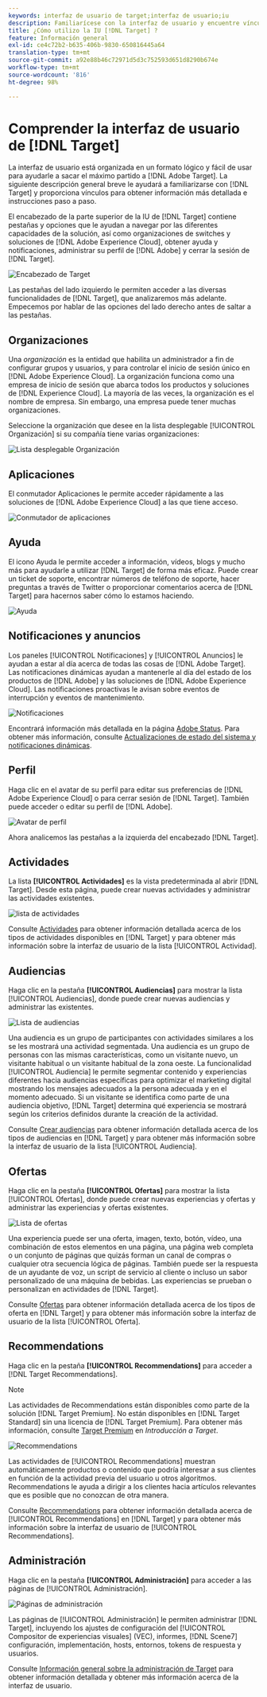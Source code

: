 ```yaml
---
keywords: interfaz de usuario de target;interfaz de usuario;iu
description: Familiarícese con la interfaz de usuario y encuentre vínculos a información más detallada para ayudarle a sacar el máximo partido de Target.
title: ¿Cómo utilizo la IU [!DNL Target] ?
feature: Información general
exl-id: ce4c72b2-b635-406b-9830-650816445a64
translation-type: tm+mt
source-git-commit: a92e88b46c72971d5d3c752593d651d8290b674e
workflow-type: tm+mt
source-wordcount: '816'
ht-degree: 98%

---
```


# Comprender la interfaz de usuario de [!DNL Target]

La interfaz de usuario está organizada en un formato lógico y fácil de usar para ayudarle a sacar el máximo partido a [!DNL Adobe Target]. La siguiente descripción general breve le ayudará a familiarizarse con [!DNL Target] y proporciona vínculos para obtener información más detallada e instrucciones paso a paso.

El encabezado de la parte superior de la IU de [!DNL Target] contiene pestañas y opciones que le ayudan a navegar por las diferentes capacidades de la solución, así como organizaciones de switches y soluciones de [!DNL Adobe Experience Cloud], obtener ayuda y notificaciones, administrar su perfil de [!DNL Adobe] y cerrar la sesión de [!DNL Target].

![Encabezado de Target](/help/c-intro/assets/target-header.png)

Las pestañas del lado izquierdo le permiten acceder a las diversas funcionalidades de [!DNL Target], que analizaremos más adelante. Empecemos por hablar de las opciones del lado derecho antes de saltar a las pestañas.

## Organizaciones

Una *organización* es la entidad que habilita un administrador a fin de configurar grupos y usuarios, y para controlar el inicio de sesión único en [!DNL Adobe Experience Cloud]. La organización funciona como una empresa de inicio de sesión que abarca todos los productos y soluciones de [!DNL Experience Cloud]. La mayoría de las veces, la organización es el nombre de empresa. Sin embargo, una empresa puede tener muchas organizaciones.

Seleccione la organización que desee en la lista desplegable [!UICONTROL Organización] si su compañía tiene varias organizaciones:

![Lista desplegable Organización](/help/c-intro/assets/organizations.png)

## Aplicaciones

El conmutador Aplicaciones le permite acceder rápidamente a las soluciones de [!DNL Adobe Experience Cloud] a las que tiene acceso.

![Conmutador de aplicaciones](/help/c-intro/assets/apps.png)

## Ayuda

El icono Ayuda le permite acceder a información, vídeos, blogs y mucho más para ayudarle a utilizar [!DNL Target] de forma más eficaz. Puede crear un ticket de soporte, encontrar números de teléfono de soporte, hacer preguntas a través de Twitter o proporcionar comentarios acerca de [!DNL Target] para hacernos saber cómo lo estamos haciendo.

![Ayuda](/help/c-intro/assets/help.png)

## Notificaciones y anuncios

Los paneles [!UICONTROL Notificaciones] y [!UICONTROL Anuncios] le ayudan a estar al día acerca de todas las cosas de [!DNL Adobe Target]. Las notificaciones dinámicas ayudan a mantenerle al día del estado de los productos de [!DNL Adobe] y las soluciones de [!DNL Adobe Experience Cloud]. Las notificaciones proactivas le avisan sobre eventos de interrupción y eventos de mantenimiento.

![ Notificaciones ](/help/c-intro/assets/notifications.png)

Encontrará información más detallada en la página [Adobe Status](https://status.adobe.com/). Para obtener más información, consulte [Actualizaciones de estado del sistema y notificaciones dinámicas](/help/c-intro/assets/notifications.png).

## Perfil

Haga clic en el avatar de su perfil para editar sus preferencias de [!DNL Adobe Experience Cloud] o para cerrar sesión de [!DNL Target]. También puede acceder o editar su perfil de [!DNL Adobe].

![Avatar de perfil](/help/c-intro/assets/change-language.png)

Ahora analicemos las pestañas a la izquierda del encabezado [!DNL Target].

## Actividades

La lista **[!UICONTROL Actividades]** es la vista predeterminada al abrir [!DNL Target]. Desde esta página, puede crear nuevas actividades y administrar las actividades existentes.

![lista de actividades](/help/c-intro/assets/activities-list.png)

Consulte [Actividades](/help/c-activities/activities.md) para obtener información detallada acerca de los tipos de actividades disponibles en [!DNL Target] y para obtener más información sobre la interfaz de usuario de la lista [!UICONTROL Actividad].

## Audiencias

Haga clic en la pestaña **[!UICONTROL Audiencias]** para mostrar la lista [!UICONTROL Audiencias], donde puede crear nuevas audiencias y administrar las existentes.

![Lista de audiencias](/help/c-intro/assets/audience-list.png)

Una audiencia es un grupo de participantes con actividades similares a los se les mostrará una actividad segmentada. Una audiencia es un grupo de personas con las mismas características, como un visitante nuevo, un visitante habitual o un visitante habitual de la zona oeste. La funcionalidad [!UICONTROL Audiencia] le permite segmentar contenido y experiencias diferentes hacia audiencias específicas para optimizar el marketing digital mostrando los mensajes adecuados a la persona adecuada y en el momento adecuado. Si un visitante se identifica como parte de una audiencia objetivo, [!DNL Target] determina qué experiencia se mostrará según los criterios definidos durante la creación de la actividad.

Consulte [Crear audiencias](/help/c-target/c-audiences/create-audience.md) para obtener información detallada acerca de los tipos de audiencias en [!DNL Target] y para obtener más información sobre la interfaz de usuario de la lista [!UICONTROL Audiencia].

## Ofertas

Haga clic en la pestaña **[!UICONTROL Ofertas]** para mostrar la lista [!UICONTROL Ofertas], donde puede crear nuevas experiencias y ofertas y administrar las experiencias y ofertas existentes.

![Lista de ofertas](/help/c-intro/assets/offers.png)

Una experiencia puede ser una oferta, imagen, texto, botón, vídeo, una combinación de estos elementos en una página, una página web completa o un conjunto de páginas que quizás forman un canal de compras o cualquier otra secuencia lógica de páginas. También puede ser la respuesta de un ayudante de voz, un script de servicio al cliente o incluso un sabor personalizado de una máquina de bebidas. Las experiencias se prueban o personalizan en actividades de [!DNL Target].

Consulte [Ofertas](/help/c-experiences/c-manage-content/manage-content.md) para obtener información detallada acerca de los tipos de oferta en [!DNL Target] y para obtener más información sobre la interfaz de usuario de la lista [!UICONTROL Oferta].

## Recommendations

Haga clic en la pestaña **[!UICONTROL Recommendations]** para acceder a [!DNL Target Recommendations].

>[!NOTE]
>
>Las actividades de Recommendations están disponibles como parte de la solución [!DNL Target Premium]. No están disponibles en [!DNL Target Standard] sin una licencia de [!DNL Target Premium]. Para obtener más información, consulte [Target Premium](/help/c-intro/intro.md#premium) en *Introducción a Target*.

![Recommendations](/help/c-intro/assets/recommendations.png)

Las actividades de [!UICONTROL Recommendations] muestran automáticamente productos o contenido que podría interesar a sus clientes en función de la actividad previa del usuario u otros algoritmos. Recommendations le ayuda a dirigir a los clientes hacia artículos relevantes que es posible que no conozcan de otra manera.

Consulte [Recommendations](/help/c-recommendations/recommendations.md) para obtener información detallada acerca de [!UICONTROL Recommendations] en [!DNL Target] y para obtener más información sobre la interfaz de usuario de [!UICONTROL Recommendations].

## Administración

Haga clic en la pestaña **[!UICONTROL Administración]** para acceder a las páginas de [!UICONTROL Administración].

![Páginas de administración](/help/c-intro/assets/administration.png)

Las páginas de [!UICONTROL Administración] le permiten administrar [!DNL Target], incluyendo los ajustes de configuración del [!UICONTROL Compositor de experiencias visuales] (VEC), informes, [!DNL Scene7] configuración, implementación, hosts, entornos, tokens de respuesta y usuarios.

Consulte [Información general sobre la administración de Target](/help/administrating-target/administrating-target.md) para obtener información detallada y obtener más información acerca de la interfaz de usuario.
